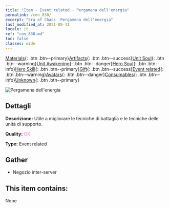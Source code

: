 ```yaml
---
title: "Item - Event related - Pergamena dell'energia"
permalink: /con_830/
excerpt: "Era of Chaos  Pergamena dell'energia"
last_modified_at: 2021-05-11
locale: it
ref: "con_830.md"
toc: false
classes: wide
---
```

 [Materials](/ItemsIT/){: .btn .btn--primary}[Artifacts](/ItemsIT/Artifacts/){: .btn .btn--success}[Unit Soul](/ItemsIT/UnitSoul/){: .btn .btn--warning}[Unit Awakening](/ItemsIT/UnitAwakening/){: .btn .btn--danger}[Hero Soul](/ItemsIT/HeroSoul/){: .btn .btn--info}[Hero Skill](/ItemsIT/HeroSkill/){: .btn .btn--primary}[Gift](/ItemsIT/Gift/){: .btn .btn--success}[Event related](/ItemsIT/Events/){: .btn .btn--warning}[Avatars](/ItemsIT/Avatars/){: .btn .btn--danger}[Consumables](/ItemsIT/Consumables/){: .btn .btn--info}[Unknown](/ItemsIT/Unknown/){: .btn .btn--primary}

 ![Pergamena dell'energia](/images/t/i_backup_icon2.png)

## Dettagli
 **Descrizione:** Utile a migliorare le tecniche di battaglia e le tecniche delle unità di supporto.

 **Quality:** <span style="color: #DA70D6">OK</span>

 **Type:** Event related

## Gather

*    Negozio inter-server 

## This item contains:

  None

